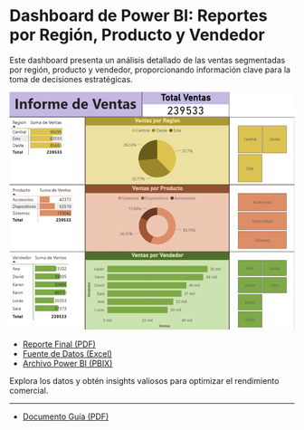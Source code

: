 # Dashboard de Power BI: Reportes por Región, Producto y Vendedor  

Este dashboard presenta un análisis detallado de las ventas segmentadas por región, producto y vendedor, proporcionando información clave para la toma de decisiones estratégicas.  

![Dashboard Referencial](imagenes/dashboard.png)  

 
- [Reporte Final (PDF)](Reporte_Region-Producto-Vendedor.pdf)  
- [Fuente de Datos (Excel)](Ventas.csv)  
- [Archivo Power BI (PBIX)](semana-01_Leonardo-Espejo.pbix)  

Explora los datos y obtén insights valiosos para optimizar el rendimiento comercial.  

---
- [Documento Guía (PDF)](guia-semana-01-02.pdf) 


